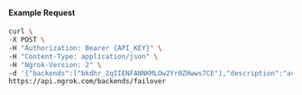 <!-- Code generated for API Clients. DO NOT EDIT. -->

#### Example Request

```bash
curl \
-X POST \
-H "Authorization: Bearer {API_KEY}" \
-H "Content-Type: application/json" \
-H "Ngrok-Version: 2" \
-d '{"backends":["bkdhr_2qIIENFANNKMLOw2Yr0ZHwws7CE"],"description":"acme failover","metadata":"{\"environment\": \"staging\"}"}' \
https://api.ngrok.com/backends/failover
```
